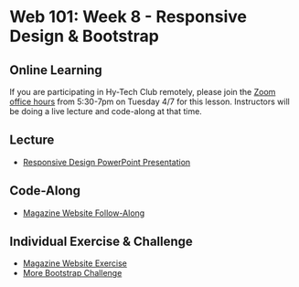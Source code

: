 # Web 101: Week 8 - Responsive Design & Bootstrap

## Online Learning
If you are participating in Hy-Tech Club remotely, please join the [Zoom office hours](https://hyland.zoom.us/j/985579225?pwd=c0FqV1lwVmtVNS8yV2srWVJTWGZOZz09) from 5:30-7pm on Tuesday 4/7 for this lesson. Instructors will be doing a live lecture and code-along at that time.

## Lecture
- <a href="ResponsiveDesign.pptx" target="_blank">Responsive Design PowerPoint Presentation</a>

## Code-Along
- [Magazine Website Follow-Along](MagazineWebsiteFollowAlongWithCode.md)

## Individual Exercise & Challenge
- [Magazine Website Exercise](MagazineWebsiteIndividual.md)
- [More Bootstrap Challenge](MoreBootstrapChallenge.md)